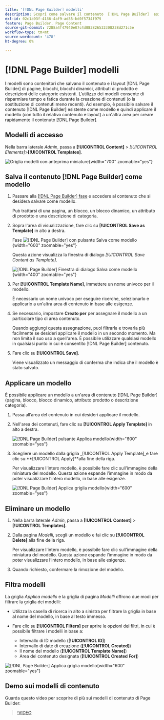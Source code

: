 ```yaml
---
title: '[!DNL Page Builder] modelli'
description: Scopri come salvare il contenuto  [!DNL Page Builder]  esistente come modello e quindi applicare il modello a un'altra area.
exl-id: 02c1a93f-4186-4af9-ad35-bd0f5734f979
feature: Page Builder, Page Content
source-git-commit: 7288a4f47940e07c4d083826532308228d271c5e
workflow-type: tm+mt
source-wordcount: '478'
ht-degree: 0%

---
```


# [!DNL Page Builder] modelli

I modelli sono contenitori che salvano il contenuto e i layout [!DNL Page Builder] di pagine, blocchi, blocchi dinamici, attributi di prodotto e descrizioni delle categorie esistenti. L’utilizzo dei modelli consente di risparmiare tempo e fatica durante la creazione di contenuti (o la sostituzione di contenuti meno recenti). Ad esempio, è possibile salvare il contenuto [!DNL Page Builder] esistente come modello e quindi applicare il modello (con tutto il relativo contenuto e layout) a un&#39;altra area per creare rapidamente il contenuto [!DNL Page Builder].

## Modelli di accesso

Nella barra laterale _Admin_, passa a **[!UICONTROL Content]** > _[!UICONTROL Elements]_>**[!UICONTROL Templates]**.

![Griglia modelli con anteprima miniature](./assets/templates-list.png){width="700" zoomable="yes"}

## Salva il contenuto [!DNL Page Builder] come modello

1. Passare alla [[!DNL Page Builder] fase](workspace.md#stage) e accedere al contenuto che si desidera salvare come modello.

   Può trattarsi di una pagina, un blocco, un blocco dinamico, un attributo di prodotto o una descrizione di categoria.

1. Sopra l&#39;area di visualizzazione, fare clic su **[!UICONTROL Save as Template]** in alto a destra.

   Fase ![[!DNL Page Builder] con pulsante Salva come modello](./assets/pb-templates-saveastemplate-button.png){width="600" zoomable="yes"}

   Questa azione visualizza la finestra di dialogo _[!UICONTROL Save Content as Template]_.

   ![[!DNL Page Builder] Finestra di dialogo Salva come modello](./assets/pb-templates-save-dialog.png){width="400" zoomable="yes"}

1. Per **[!UICONTROL Template Name]**, immettere un nome univoco per il modello.

   È necessario un nome univoco per eseguire ricerche, selezionarlo e applicarlo a un&#39;altra area di contenuto in base alle esigenze.

1. Se necessario, impostare **Creato per** per assegnare il modello a un particolare tipo di area contenuto.

   Quando aggiungi questa assegnazione, puoi filtrarla e trovarla più facilmente se desideri applicare il modello in un secondo momento. Ma non limita il suo uso a quell&#39;area. È possibile utilizzare qualsiasi modello in qualsiasi punto in cui è consentito [!DNL Page Builder] contenuto.

1. Fare clic su **[!UICONTROL Save]**.

   Viene visualizzato un messaggio di conferma che indica che il modello è stato salvato.

## Applicare un modello

È possibile applicare un modello a un&#39;area di contenuto [!DNL Page Builder] (pagina, blocco, blocco dinamico, attributo prodotto o descrizione categoria).

1. Passa all’area del contenuto in cui desideri applicare il modello.

1. Nell&#39;area dei contenuti, fare clic su **[!UICONTROL Apply Template]** in alto a destra.

   ![[!DNL Page Builder] pulsante Applica modello](./assets/pb-templates-applytemplate-button.png){width="600" zoomable="yes"}

1. Scegliere un modello dalla griglia _[!UICONTROL Apply Template]_e fare clic su **[!UICONTROL Apply]**alla fine della riga.

   Per visualizzare l&#39;intero modello, è possibile fare clic sull&#39;immagine della miniatura del modello. Questa azione espande l’immagine in modo da poter visualizzare l’intero modello, in base alle esigenze.

   ![[!DNL Page Builder] Applica griglia modello](./assets/pb-templates-apply-slideout-nofilters.png){width="600" zoomable="yes"}

## Eliminare un modello

1. Nella barra laterale _Admin_, passa a **[!UICONTROL Content]** > **[!UICONTROL Templates]**.

1. Dalla pagina _Modelli_, scegli un modello e fai clic su **[!UICONTROL Delete]** alla fine della riga.

   Per visualizzare l&#39;intero modello, è possibile fare clic sull&#39;immagine della miniatura del modello. Questa azione espande l’immagine in modo da poter visualizzare l’intero modello, in base alle esigenze.

1. Quando richiesto, confermare la rimozione del modello.

## Filtra modelli

La griglia _Applica modello_ e la griglia di pagina _Modelli_ offrono due modi per filtrare la griglia dei modelli:

- Utilizza la casella di ricerca in alto a sinistra per filtrare la griglia in base al nome del modello, in base al testo immesso.

- Fare clic su **[!UICONTROL Filters]** per aprire le opzioni dei filtri, in cui è possibile filtrare i modelli in base a:

   - Intervallo di ID modello (**[!UICONTROL ID]**)
   - Intervallo di date di creazione (**[!UICONTROL Created]**)
   - Il nome del modello (**[!UICONTROL Template Name]**)
   - Area del contenuto designata (**[!UICONTROL Created For]**)

![[!DNL Page Builder] Applica griglia modello](./assets/pb-templates-apply-slideout-withfilters.png){width="600" zoomable="yes"}

## Demo sui modelli di contenuto

Guarda questo video per scoprire di più sui modelli di contenuto di Page Builder:

>[!VIDEO](https://video.tv.adobe.com/v/343787?quality=12&learn=on)
